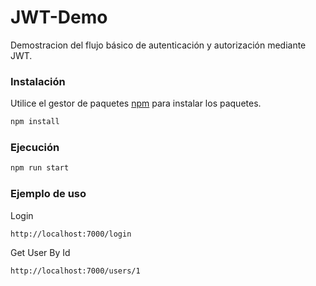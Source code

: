 # JWT-Demo

Demostracion del flujo básico de autenticación y autorización mediante JWT.

### Instalación

Utilice el gestor de paquetes [npm](https://docs.npmjs.com/downloading-and-installing-node-js-and-npm) para instalar los paquetes.

```bash
npm install
```

### Ejecución

```bash
npm run start
```
### Ejemplo de uso
Login
```code
http://localhost:7000/login
```

Get User By Id
```code
http://localhost:7000/users/1
```
